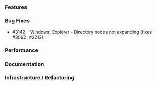 ### Features 

### Bug Fixes

- #3142 - Windows: Explorer - Directory nodes not expanding (fixes #3092, #2213)

### Performance

### Documentation

### Infrastructure / Refactoring

